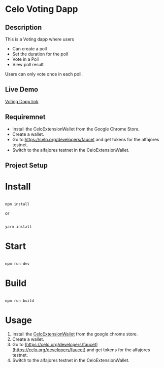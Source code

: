 # Celo Voting Dapp

## Description
This is a Voting dapp where users
* Can create a poll
* Set the duration for the poll
* Vote in a Poll
* View poll result

Users can only vote once in each poll.

## Live Demo
[Voting Dapp link](https://ultra-tech-code.github.io/Voting-Dapp/)

## Requiremnet

* Install the CeloExtensionWallet from the Google Chrome Store.
* Create a wallet.
* Go to https://celo.org/developers/faucet and get tokens for the alfajores testnet.
* Switch to the alfajores testnet in the CeloExtensionWallet.

## Project Setup

# Install

```

npm install

```

or 

```

yarn install

```

# Start

```

npm run dev

```

# Build

```

npm run build

```
# Usage
1. Install the [CeloExtensionWallet](https://chrome.google.com/webstore/detail/celoextensionwallet/kkilomkmpmkbdnfelcpgckmpcaemjcdh?hl=en) from the google chrome store.
2. Create a wallet.
3. Go to [https://celo.org/developers/faucet](https://celo.org/developers/faucet) and get tokens for the alfajores testnet.
4. Switch to the alfajores testnet in the CeloExtensionWallet.
